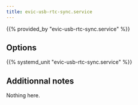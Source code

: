 ```yaml
---
title: evic-usb-rtc-sync.service
---
```


{{% provided_by "evic-usb-rtc-sync.service" %}}

## Options

{{% systemd_unit "evic-usb-rtc-sync.service" %}}

## Additionnal notes

Nothing here.